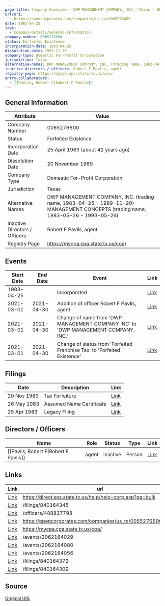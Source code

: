 ```yaml
---
page-title: Company Overview - DWP MANAGEMENT COMPANY, INC. (Texas - 0065276600)
url/uri:
  - https://opencorporates.com/companies/us_tx/0065276600
date: 1983-04-25
tags:
  - Company-Details/General-Information
company-number: 0065276600
status: Forfeited Existence
incorporation-date: 1983-04-25
dissolution-date: 1989-11-20
company-type: Domestic For-Profit Corporation
jurisdiction: Texas
alternative-names: DWP MANAGEMENT COMPANY, INC. (trading name, 1983-04-25 - 1989-11-20) MANAGEMENT CONCEPTS (trading name, 1983-05-26 - 1993-05-26)
inactive-directors-/-officers: Robert F Pavlis, agent
registry-page: https://mycpa.cpa.state.tx.us/coa/
entry-collaborators:
  - [[Pavlis, Robert F|Robert F Pavlis]]
---
```


## General Information
| Attribute          | Value                                       |
|--------------------|---------------------------------------------|
| Company Number     | 0065276600                                  |
| Status             | Forfeited Existence                         |
| Incorporation Date | 25 April 1983 (about 41 years ago)          |
| Dissolution Date   | 20 November 1989                            |
| Company Type       | Domestic For-Profit Corporation             |
| Jurisdiction       | Texas                                       |
| Alternative Names  | DWP MANAGEMENT COMPANY, INC. (trading name, 1983-04-25 - 1989-11-20) MANAGEMENT CONCEPTS (trading name, 1983-05-26 - 1993-05-26) |
| Inactive Directors / Officers | Robert F Pavlis, agent                      |
| Registry Page      | https://mycpa.cpa.state.tx.us/coa/          |

## Events

| Start Date | End Date   | Event                                                   | Link |
|------------|------------|-------------------------------------------------------|------|
| 1983-04-25 |            | Incorporated                                            | [Link](https://opencorporates.com/events/62330156) |
| 2021-03-01 | 2021-04-30 | Addition of officer Robert F Pavlis, agent              | [Link](https://opencorporates.com/events/2062164056) |
| 2021-03-01 | 2021-04-30 | Change of name from 'DWP MANAGEMENT COMPANY INC' to 'DWP MANAGEMENT COMPANY, INC.' | [Link](https://opencorporates.com/events/2062164029) |
| 2021-03-01 | 2021-04-30 | Change of status from 'Forfeited Franchise Tax' to 'Forfeited Existence' | [Link](https://opencorporates.com/events/2062164080) |

## Filings
| Date        | Description                    | Link |
|-------------|--------------------------------|-------|
| 20 Nov 1989 | Tax Forfeiture                 | [Link](https://opencorporates.com/filings/840164345) |
| 26 May 1983 | Assumed Name Certificate       | [Link](https://opencorporates.com/filings/840164309) |
| 25 Apr 1983 | Legacy Filing                  | [Link](https://opencorporates.com/filings/840164372) |

## Directors / Officers
| Name                 | Role            | Status     | Type        | Link |
|----------------------|-----------------|------------|-------------|------|
| [[Pavlis, Robert F\|Robert F Pavlis]] | agent           | inactive   | Person      | [Link](https://opencorporates.com/officers/488837798) |

## Links
| Link   | url                            
|--------|--------------------------------|
| [Link](https://direct.sos.state.tx.us/help/help-corp.asp?pg=bulk) |https://direct.sos.state.tx.us/help/help-corp.asp?pg=bulk|
| [Link](/filings/840164345) |/filings/840164345            |
| [Link](/officers/488837798) |/officers/488837798           |
| [Link](https://opencorporates.com/companies/us_tx/0065276600/filings) |https://opencorporates.com/companies/us_tx/0065276600/filings|
| [Link](https://mycpa.cpa.state.tx.us/coa/) |https://mycpa.cpa.state.tx.us/coa/|
| [Link](/events/2062164029) |/events/2062164029            |
| [Link](/events/2062164080) |/events/2062164080            |
| [Link](/events/2062164056) |/events/2062164056            |
| [Link](/filings/840164372) |/filings/840164372            |
| [Link](/filings/840164309) |/filings/840164309            |

## Source
[Original URL](https://opencorporates.com/companies/us_tx/0065276600)

